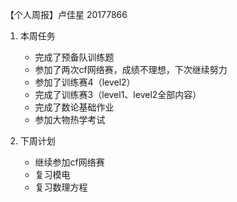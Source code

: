 【个人周报】卢佳星 20177866

1. 本周任务
   
   * 完成了预备队训练题
   * 参加了两次cf网络赛，成绩不理想，下次继续努力
   * 参加了训练赛4（level2）
   * 完成了训练赛3（level1、level2全部内容）
   * 完成了数论基础作业
   * 参加大物热学考试
2. 下周计划
   
   * 继续参加cf网络赛
   * 复习模电
   * 复习数理方程
